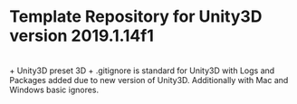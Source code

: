 # Template Repository for Unity3D version 2019.1.14f1
<br>
+ Unity3D preset 3D
+ .gitignore is standard for Unity3D with Logs and Packages added due to new version of Unity3D. 
  Additionally with Mac and Windows basic ignores.
